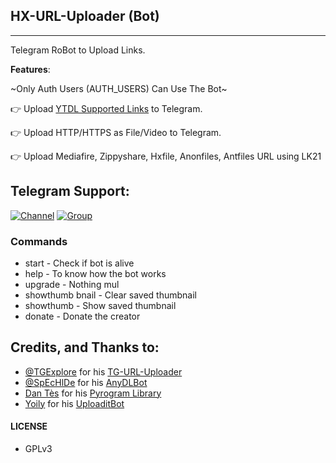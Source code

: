 ﻿## HX-URL-Uploader (Bot)
---

Telegram RoBot to Upload Links.

**Features**:

~Only Auth Users (AUTH_USERS) Can Use The Bot~

👉 Upload [YTDL Supported Links](https://ytdl-org.github.io/youtube-dl/supportedsites.html) to Telegram.

👉 Upload HTTP/HTTPS as File/Video to Telegram.

👉 Upload Mediafire, Zippyshare, Hxfile, Anonfiles, Antfiles URL using LK21

## Telegram Support:

[![Channel](https://img.shields.io/badge/TG-Channel-30302f?style=flat&logo=telegram)](https://t.me/hxBots)
[![Group](https://img.shields.io/badge/TG-Group-30302f?style=flat&logo=telegram)](https://t.me/hxSupport)

### Commands

* start             - Check if bot is alive
* help              - To know how the bot works
* upgrade           - Nothing mul
* showthumb       bnail   - Clear saved thumbnail
* showthumb         - Show saved thumbnail
* donate            - Donate the creator

## Credits, and Thanks to:

* [@TGExplore](https://t.me/ViruZs) for his [TG-URL-Uploader](https://github.com/TGExplore/TG-URL-Uploader)
* [@SpEcHlDe](https://t.me/ThankTelegram) for his [AnyDLBot](https://telegram.dog/AnyDLBot)
* [Dan Tès](https://t.me/haskell) for his [Pyrogram Library](https://github.com/pyrogram/pyrogram)
* [Yoily](https://t.me/YoilyL) for his [UploaditBot](https://telegram.dog/UploaditBot)

#### LICENSE
- GPLv3
